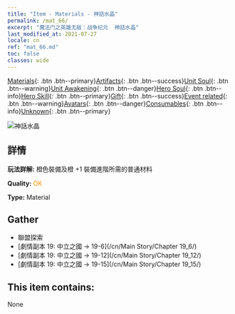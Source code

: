 ```yaml
---
title: "Item - Materials - 神話水晶"
permalink: /mat_66/
excerpt: "魔法门之英雄无敌：战争纪元  神話水晶"
last_modified_at: 2021-07-27
locale: cn
ref: "mat_66.md"
toc: false
classes: wide
---
```

 [Materials](/ItemsCN/){: .btn .btn--primary}[Artifacts](/ItemsCN/Artifacts/){: .btn .btn--success}[Unit Soul](/ItemsCN/UnitSoul/){: .btn .btn--warning}[Unit Awakening](/ItemsCN/UnitAwakening/){: .btn .btn--danger}[Hero Soul](/ItemsCN/HeroSoul/){: .btn .btn--info}[Hero Skill](/ItemsCN/HeroSkill/){: .btn .btn--primary}[Gift](/ItemsCN/Gift/){: .btn .btn--success}[Event related](/ItemsCN/Events/){: .btn .btn--warning}[Avatars](/ItemsCN/Avatars/){: .btn .btn--danger}[Consumables](/ItemsCN/Consumables/){: .btn .btn--info}[Unknown](/ItemsCN/Unknown/){: .btn .btn--primary}

 ![神話水晶](/images/t/i_cailiao_shuijing3.png)

## 詳情
 **玩法詳解:** 橙色裝備及橙 +1 裝備進階所需的普通材料

 **Quality:** <span style="color: #FF8C00">OK</span>

 **Type:** Material

## Gather

*    聯盟探索 
*    [劇情副本 19: 中立之國 -> 19-6](/cn/Main Story/Chapter 19_6/) 
*    [劇情副本 19: 中立之國 -> 19-12](/cn/Main Story/Chapter 19_12/) 
*    [劇情副本 19: 中立之國 -> 19-15](/cn/Main Story/Chapter 19_15/) 

## This item contains:

  None

